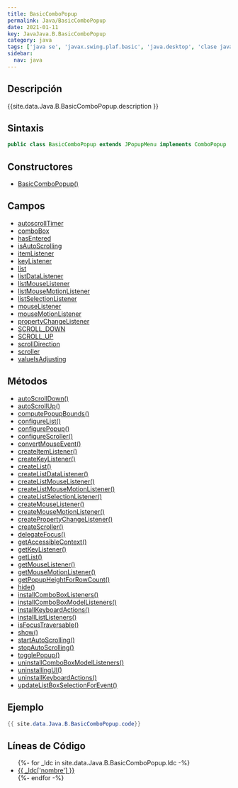 ```yaml
---
title: BasicComboPopup
permalink: Java/BasicComboPopup
date: 2021-01-11
key: JavaJava.B.BasicComboPopup
category: java
tags: ['java se', 'javax.swing.plaf.basic', 'java.desktop', 'clase java', 'Java 1.0']
sidebar: 
  nav: java
---
```


## Descripción
{{site.data.Java.B.BasicComboPopup.description }}

## Sintaxis
~~~java
public class BasicComboPopup extends JPopupMenu implements ComboPopup
~~~

## Constructores
* [BasicComboPopup()](/Java/BasicComboPopup/BasicComboPopup/)

## Campos
* [autoscrollTimer](/Java/BasicComboPopup/autoscrollTimer)
* [comboBox](/Java/BasicComboPopup/comboBox)
* [hasEntered](/Java/BasicComboPopup/hasEntered)
* [isAutoScrolling](/Java/BasicComboPopup/isAutoScrolling)
* [itemListener](/Java/BasicComboPopup/itemListener)
* [keyListener](/Java/BasicComboPopup/keyListener)
* [list](/Java/BasicComboPopup/list)
* [listDataListener](/Java/BasicComboPopup/listDataListener)
* [listMouseListener](/Java/BasicComboPopup/listMouseListener)
* [listMouseMotionListener](/Java/BasicComboPopup/listMouseMotionListener)
* [listSelectionListener](/Java/BasicComboPopup/listSelectionListener)
* [mouseListener](/Java/BasicComboPopup/mouseListener)
* [mouseMotionListener](/Java/BasicComboPopup/mouseMotionListener)
* [propertyChangeListener](/Java/BasicComboPopup/propertyChangeListener)
* [SCROLL_DOWN](/Java/BasicComboPopup/SCROLL_DOWN)
* [SCROLL_UP](/Java/BasicComboPopup/SCROLL_UP)
* [scrollDirection](/Java/BasicComboPopup/scrollDirection)
* [scroller](/Java/BasicComboPopup/scroller)
* [valueIsAdjusting](/Java/BasicComboPopup/valueIsAdjusting)

## Métodos
* [autoScrollDown()](/Java/BasicComboPopup/autoScrollDown)
* [autoScrollUp()](/Java/BasicComboPopup/autoScrollUp)
* [computePopupBounds()](/Java/BasicComboPopup/computePopupBounds)
* [configureList()](/Java/BasicComboPopup/configureList)
* [configurePopup()](/Java/BasicComboPopup/configurePopup)
* [configureScroller()](/Java/BasicComboPopup/configureScroller)
* [convertMouseEvent()](/Java/BasicComboPopup/convertMouseEvent)
* [createItemListener()](/Java/BasicComboPopup/createItemListener)
* [createKeyListener()](/Java/BasicComboPopup/createKeyListener)
* [createList()](/Java/BasicComboPopup/createList)
* [createListDataListener()](/Java/BasicComboPopup/createListDataListener)
* [createListMouseListener()](/Java/BasicComboPopup/createListMouseListener)
* [createListMouseMotionListener()](/Java/BasicComboPopup/createListMouseMotionListener)
* [createListSelectionListener()](/Java/BasicComboPopup/createListSelectionListener)
* [createMouseListener()](/Java/BasicComboPopup/createMouseListener)
* [createMouseMotionListener()](/Java/BasicComboPopup/createMouseMotionListener)
* [createPropertyChangeListener()](/Java/BasicComboPopup/createPropertyChangeListener)
* [createScroller()](/Java/BasicComboPopup/createScroller)
* [delegateFocus()](/Java/BasicComboPopup/delegateFocus)
* [getAccessibleContext()](/Java/BasicComboPopup/getAccessibleContext)
* [getKeyListener()](/Java/BasicComboPopup/getKeyListener)
* [getList()](/Java/BasicComboPopup/getList)
* [getMouseListener()](/Java/BasicComboPopup/getMouseListener)
* [getMouseMotionListener()](/Java/BasicComboPopup/getMouseMotionListener)
* [getPopupHeightForRowCount()](/Java/BasicComboPopup/getPopupHeightForRowCount)
* [hide()](/Java/BasicComboPopup/hide)
* [installComboBoxListeners()](/Java/BasicComboPopup/installComboBoxListeners)
* [installComboBoxModelListeners()](/Java/BasicComboPopup/installComboBoxModelListeners)
* [installKeyboardActions()](/Java/BasicComboPopup/installKeyboardActions)
* [installListListeners()](/Java/BasicComboPopup/installListListeners)
* [isFocusTraversable()](/Java/BasicComboPopup/isFocusTraversable)
* [show()](/Java/BasicComboPopup/show)
* [startAutoScrolling()](/Java/BasicComboPopup/startAutoScrolling)
* [stopAutoScrolling()](/Java/BasicComboPopup/stopAutoScrolling)
* [togglePopup()](/Java/BasicComboPopup/togglePopup)
* [uninstallComboBoxModelListeners()](/Java/BasicComboPopup/uninstallComboBoxModelListeners)
* [uninstallingUI()](/Java/BasicComboPopup/uninstallingUI)
* [uninstallKeyboardActions()](/Java/BasicComboPopup/uninstallKeyboardActions)
* [updateListBoxSelectionForEvent()](/Java/BasicComboPopup/updateListBoxSelectionForEvent)

## Ejemplo
~~~java
{{ site.data.Java.B.BasicComboPopup.code}}
~~~

## Líneas de Código
<ul>
{%- for _ldc in site.data.Java.B.BasicComboPopup.ldc -%}
   <li>
       <a href="{{_ldc['url'] }}">{{ _ldc['nombre'] }}</a>
   </li>
{%- endfor -%}
</ul>
